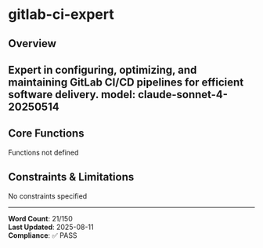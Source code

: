 # gitlab-ci-expert

## Overview

Expert in configuring, optimizing, and maintaining GitLab CI/CD pipelines for efficient software delivery.
model: claude-sonnet-4-20250514
---

## Core Functions

Functions not defined

## Constraints & Limitations

No constraints specified



---
**Word Count**: 21/150  
**Last Updated**: 2025-08-11  
**Compliance**: ✅ PASS